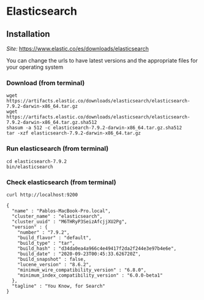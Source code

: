 # Elasticsearch
## Installation
*Site:* https://www.elastic.co/es/downloads/elasticsearch

You can change the urls to have latest versions and the appropriate files for your operating system

### Download (from terminal)
```
wget https://artifacts.elastic.co/downloads/elasticsearch/elasticsearch-7.9.2-darwin-x86_64.tar.gz
wget https://artifacts.elastic.co/downloads/elasticsearch/elasticsearch-7.9.2-darwin-x86_64.tar.gz.sha512
shasum -a 512 -c elasticsearch-7.9.2-darwin-x86_64.tar.gz.sha512
tar -xzf elasticsearch-7.9.2-darwin-x86_64.tar.gz
```
### Run elasticsearch (from terminal)
```
cd elasticsearch-7.9.2
bin/elasticsearch
```
### Check elasticsearch (from terminal)
```
curl http://localhost:9200

{
  "name" : "Pablos-MacBook-Pro.local",
  "cluster_name" : "elasticsearch",
  "cluster_uuid" : "M6THRyP3SeizAfcjjXU2Pg",
  "version" : {
    "number" : "7.9.2",
    "build_flavor" : "default",
    "build_type" : "tar",
    "build_hash" : "d34da0ea4a966c4e49417f2da2f244e3e97b4e6e",
    "build_date" : "2020-09-23T00:45:33.626720Z",
    "build_snapshot" : false,
    "lucene_version" : "8.6.2",
    "minimum_wire_compatibility_version" : "6.8.0",
    "minimum_index_compatibility_version" : "6.0.0-beta1"
  },
  "tagline" : "You Know, for Search"
}

```
